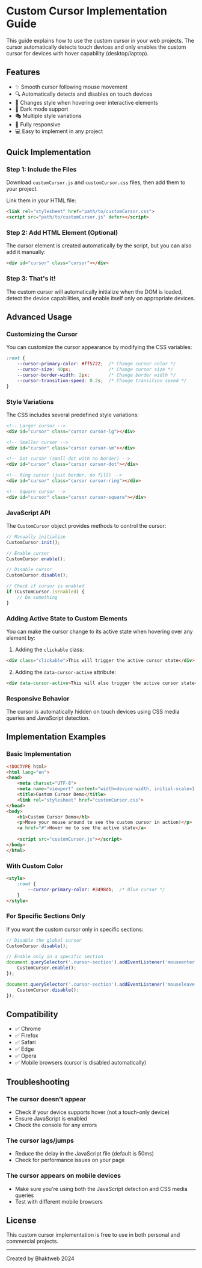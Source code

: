 # Custom Cursor Implementation Guide

This guide explains how to use the custom cursor in your web projects. The cursor automatically detects touch devices and only enables the custom cursor for devices with hover capability (desktop/laptop).

## Features

- ✨ Smooth cursor following mouse movement
- 🔍 Automatically detects and disables on touch devices
- 🎨 Changes style when hovering over interactive elements
- 🌙 Dark mode support
- 🎭 Multiple style variations
- 📱 Fully responsive
- 💻 Easy to implement in any project

## Quick Implementation

### Step 1: Include the Files

Download `customCursor.js` and `customCursor.css` files, then add them to your project.

Link them in your HTML file:

```html
<link rel="stylesheet" href="path/to/customCursor.css">
<script src="path/to/customCursor.js" defer></script>
```

### Step 2: Add HTML Element (Optional)

The cursor element is created automatically by the script, but you can also add it manually:

```html
<div id="cursor" class="cursor"></div>
```

### Step 3: That's it!

The custom cursor will automatically initialize when the DOM is loaded, detect the device capabilities, and enable itself only on appropriate devices.

## Advanced Usage

### Customizing the Cursor

You can customize the cursor appearance by modifying the CSS variables:

```css
:root {
    --cursor-primary-color: #ff5722;  /* Change cursor color */
    --cursor-size: 40px;              /* Change cursor size */
    --cursor-border-width: 2px;       /* Change border width */
    --cursor-transition-speed: 0.2s;  /* Change transition speed */
}
```

### Style Variations

The CSS includes several predefined style variations:

```html
<!-- Larger cursor -->
<div id="cursor" class="cursor cursor-lg"></div>

<!-- Smaller cursor -->
<div id="cursor" class="cursor cursor-sm"></div>

<!-- Dot cursor (small dot with no border) -->
<div id="cursor" class="cursor cursor-dot"></div>

<!-- Ring cursor (just border, no fill) -->
<div id="cursor" class="cursor cursor-ring"></div>

<!-- Square cursor -->
<div id="cursor" class="cursor cursor-square"></div>
```

### JavaScript API

The `CustomCursor` object provides methods to control the cursor:

```javascript
// Manually initialize
CustomCursor.init();

// Enable cursor
CustomCursor.enable();

// Disable cursor
CustomCursor.disable();

// Check if cursor is enabled
if (CustomCursor.isEnabled) {
    // Do something
}
```

### Adding Active State to Custom Elements

You can make the cursor change to its active state when hovering over any element by:

1. Adding the `clickable` class:
```html
<div class="clickable">This will trigger the active cursor state</div>
```

2. Adding the `data-cursor-active` attribute:
```html
<div data-cursor-active>This will also trigger the active cursor state</div>
```

### Responsive Behavior

The cursor is automatically hidden on touch devices using CSS media queries and JavaScript detection.

## Implementation Examples

### Basic Implementation

```html
<!DOCTYPE html>
<html lang="en">
<head>
    <meta charset="UTF-8">
    <meta name="viewport" content="width=device-width, initial-scale=1.0">
    <title>Custom Cursor Demo</title>
    <link rel="stylesheet" href="customCursor.css">
</head>
<body>
    <h1>Custom Cursor Demo</h1>
    <p>Move your mouse around to see the custom cursor in action!</p>
    <a href="#">Hover me to see the active state</a>
    
    <script src="customCursor.js"></script>
</body>
</html>
```

### With Custom Color

```html
<style>
    :root {
        --cursor-primary-color: #3498db;  /* Blue cursor */
    }
</style>
```

### For Specific Sections Only

If you want the custom cursor only in specific sections:

```javascript
// Disable the global cursor
CustomCursor.disable();

// Enable only in a specific section
document.querySelector('.cursor-section').addEventListener('mouseenter', () => {
    CustomCursor.enable();
});

document.querySelector('.cursor-section').addEventListener('mouseleave', () => {
    CustomCursor.disable();
});
```

## Compatibility

- ✅ Chrome
- ✅ Firefox
- ✅ Safari
- ✅ Edge
- ✅ Opera
- ✅ Mobile browsers (cursor is disabled automatically)

## Troubleshooting

### The cursor doesn't appear

- Check if your device supports hover (not a touch-only device)
- Ensure JavaScript is enabled
- Check the console for any errors

### The cursor lags/jumps

- Reduce the delay in the JavaScript file (default is 50ms)
- Check for performance issues on your page

### The cursor appears on mobile devices

- Make sure you're using both the JavaScript detection and CSS media queries
- Test with different mobile browsers

## License

This custom cursor implementation is free to use in both personal and commercial projects.

---

Created by Bhaktweb 2024 